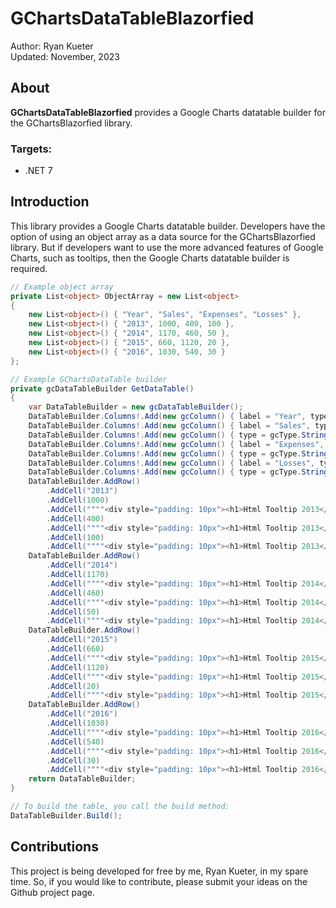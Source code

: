 # GChartsDataTableBlazorfied

Author: Ryan Kueter  
Updated: November, 2023

## About

**GChartsDataTableBlazorfied** provides a Google Charts datatable builder for the GChartsBlazorfied library.

### Targets:
- .NET 7

## Introduction

This library provides a Google Charts datatable builder. Developers have the option of using an object array as a data source for the GChartsBlazorfied library. But if developers want to use the more advanced features of Google Charts, such as tooltips, then the Google Charts datatable builder is required.

```csharp
// Example object array
private List<object> ObjectArray = new List<object>
{
    new List<object>() { "Year", "Sales", "Expenses", "Losses" },
    new List<object>() { "2013", 1000, 400, 100 },
    new List<object>() { "2014", 1170, 460, 50 },
    new List<object>() { "2015", 660, 1120, 20 },
    new List<object>() { "2016", 1030, 540, 30 }
};

// Example GChartsDataTable builder
private gcDataTableBuilder GetDataTable()
{
    var DataTableBuilder = new gcDataTableBuilder();
    DataTableBuilder.Columns!.Add(new gcColumn() { label = "Year", type = gcType.String });
    DataTableBuilder.Columns!.Add(new gcColumn() { label = "Sales", type = gcType.Number });
    DataTableBuilder.Columns!.Add(new gcColumn() { type = gcType.String, role = gcRole.Tooltip, p = new gcP { html = true } });
    DataTableBuilder.Columns!.Add(new gcColumn() { label = "Expenses", type = gcType.Number });
    DataTableBuilder.Columns!.Add(new gcColumn() { type = gcType.String, role = gcRole.Tooltip, p = new gcP { html = true } });
    DataTableBuilder.Columns!.Add(new gcColumn() { label = "Losses", type = gcType.Number });
    DataTableBuilder.Columns!.Add(new gcColumn() { type = gcType.String, role = gcRole.Tooltip, p = new gcP { html = true } });
    DataTableBuilder.AddRow()
        .AddCell("2013")
        .AddCell(1000)
        .AddCell(""""<div style="padding: 10px"><h1>Html Tooltip 2013</h1> <a href="https://developers.google.com/chart">Google Charts</a></div>"""")
        .AddCell(400)
        .AddCell(""""<div style="padding: 10px"><h1>Html Tooltip 2013</h1> <a href="https://developers.google.com/chart">Google Charts</a></div>"""")
        .AddCell(100)
        .AddCell(""""<div style="padding: 10px"><h1>Html Tooltip 2013</h1> <a href="https://developers.google.com/chart">Google Charts</a></div>"""");
    DataTableBuilder.AddRow()
        .AddCell("2014")
        .AddCell(1170)
        .AddCell(""""<div style="padding: 10px"><h1>Html Tooltip 2014</h1> <a href="https://developers.google.com/chart">Google Charts</a></div>"""")
        .AddCell(460)
        .AddCell(""""<div style="padding: 10px"><h1>Html Tooltip 2014</h1> <a href="https://developers.google.com/chart">Google Charts</a></div>"""")
        .AddCell(50)
        .AddCell(""""<div style="padding: 10px"><h1>Html Tooltip 2014</h1> <a href="https://developers.google.com/chart">Google Charts</a></div>"""");
    DataTableBuilder.AddRow()
        .AddCell("2015")
        .AddCell(660)
        .AddCell(""""<div style="padding: 10px"><h1>Html Tooltip 2015</h1> <a href="https://developers.google.com/chart">Google Charts</a></div>"""")
        .AddCell(1120)
        .AddCell(""""<div style="padding: 10px"><h1>Html Tooltip 2015</h1> <a href="https://developers.google.com/chart">Google Charts</a></div>"""")
        .AddCell(20)
        .AddCell(""""<div style="padding: 10px"><h1>Html Tooltip 2015</h1> <a href="https://developers.google.com/chart">Google Charts</a></div>"""");
    DataTableBuilder.AddRow()
        .AddCell("2016")
        .AddCell(1030)
        .AddCell(""""<div style="padding: 10px"><h1>Html Tooltip 2016</h1> <a href="https://developers.google.com/chart">Google Charts</a></div>"""")
        .AddCell(540)
        .AddCell(""""<div style="padding: 10px"><h1>Html Tooltip 2016</h1> <a href="https://developers.google.com/chart">Google Charts</a></div>"""")
        .AddCell(30)
        .AddCell(""""<div style="padding: 10px"><h1>Html Tooltip 2016</h1> <a href="https://developers.google.com/chart">Google Charts</a></div>"""");
    return DataTableBuilder;
}

// To build the table, you call the build method:
DataTableBuilder.Build();
```

###
## Contributions

This project is being developed for free by me, Ryan Kueter, in my spare time. So, if you would like to contribute, please submit your ideas on the Github project page.